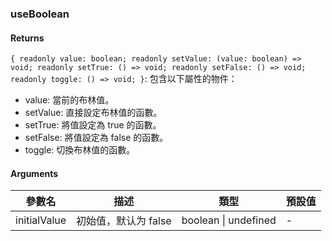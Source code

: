 ### useBoolean

#### Returns
`{ readonly value: boolean; readonly setValue: (value: boolean) => void; readonly setTrue: () => void; readonly setFalse: () => void; readonly toggle: () => void; }`: 包含以下屬性的物件：
- value: 當前的布林值。
- setValue: 直接設定布林值的函數。
- setTrue: 將值設定為 true 的函數。
- setFalse: 將值設定為 false 的函數。
- toggle: 切換布林值的函數。

#### Arguments
|參數名|描述|類型|預設值|
|---|---|---|---|
|initialValue|初始值，默认为 false|boolean \| undefined |-|